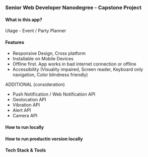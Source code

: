 ### Senior Web Developer Nanodegree - Capstone Project

#### What is this app?

Utage - Event / Party Planner

#### Features
- Responsive Design, Cross platform
- Installable on Mobile Devices
- Offline first. App works in bad internet connection or offline
- Accessibility (Visuality impaired, Screen reader, Keyboard only navigation, Color blindness friendly)

ADDITIONAL (consideration)
- Push Notification / Web Notification API
- Geolocation API
- Vibration API
- Alert API
- Camera API

#### How to run locally

#### How to run productin version locally

#### Tech Stack & Tools

